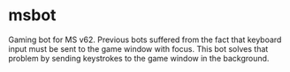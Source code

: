# msbot
Gaming bot for MS v62. Previous bots suffered from the fact that keyboard input must be sent to the game window with focus. This bot solves that problem by sending keystrokes to the game window in the background.
